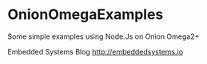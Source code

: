 # OnionOmegaExamples
Some simple examples using Node.Js on Onion Omega2+

Embedded Systems Blog
http://embeddedsystems.io

